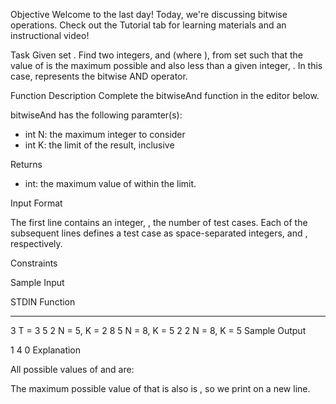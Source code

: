Objective
Welcome to the last day! Today, we're discussing bitwise operations. Check out the Tutorial tab for learning materials and an instructional video!

Task
Given set . Find two integers, and (where ), from set such that the value of is the maximum possible and also less than a given integer, . In this case, represents the bitwise AND operator.

Function Description
Complete the bitwiseAnd function in the editor below.

bitwiseAnd has the following paramter(s):

- int N: the maximum integer to consider
- int K: the limit of the result, inclusive

Returns

- int: the maximum value of within the limit.

Input Format

The first line contains an integer, , the number of test cases.
Each of the subsequent lines defines a test case as space-separated integers, and , respectively.

Constraints

Sample Input

STDIN Function

---

3 T = 3
5 2 N = 5, K = 2
8 5 N = 8, K = 5
2 2 N = 8, K = 5
Sample Output

1
4
0
Explanation

All possible values of and are:

The maximum possible value of that is also is , so we print on a new line.
